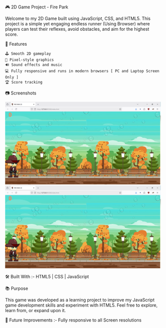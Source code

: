 🎮 2D Game Project - Fire Park


Welcome to my 2D Game built using JavaScript, CSS, and HTML5. This project is a simple yet engaging endless runner (Using  Browser) where players can test their reflexes, avoid obstacles, and aim for the highest score.

🚀 Features

    🕹️ Smooth 2D gameplay
    🎨 Pixel-style graphics
    🔊 Sound effects and music
    💻 Fully responsive and runs in modern browsers [ PC and Laptop Screen Only ]
    🏆 Score tracking

📷 Screenshots

 ![Image Alt](https://github.com/Hiru2024God/Fire_Park_2D_Game/blob/d1853d2da6b396d6795d89612edd3a0eac0751d7/Fire%20Park_2D.PNG)
 ![Image Alt](https://github.com/Hiru2024God/Fire_Park_2D_Game/blob/d1853d2da6b396d6795d89612edd3a0eac0751d7/Fire%20Park_2D.PNG)

🛠️ Built With :-  HTML5 | CSS | JavaScript

📚 Purpose

This game was developed as a learning project to improve my JavaScript game development skills and experiment with HTML5. Feel free to explore, learn from, or expand upon it.

📌 Future Improvements :-     Fully responsive to all Screen resolutions

